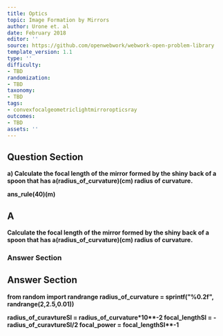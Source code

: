 ```yaml
---
title: Optics
topic: Image Formation by Mirrors
author: Urone et. al
date: February 2018
editor: ''
source: https://github.com/openwebwork/webwork-open-problem-library
template_version: 1.1
type: ''
difficulty:
- TBD
randomization:
- TBD
taxonomy:
- TBD
tags:
- convexfocalgeometriclightmirroropticsray
outcomes:
- TBD
assets: ''
---
```


## Question Section 

<b>
a) Calculate the focal length of the mirror formed by the shiny back of a spoon that has a(radius_of_curvature)(cm) radius of curvature. 
 
ans_rule(40)(m)

## A
Calculate the focal length of the mirror formed by the shiny back of a spoon that has a(radius_of_curvature)(cm) radius of curvature. 
### Answer Section


## Answer Section

from random import randrange
radius_of_curvature = sprintf("%0.2f", randrange(2,2.5,0.01))

radius_of_curavtureSI = radius_of_curvature*10**-2
focal_lengthSI = -radius_of_curavtureSI/2
focal_power = focal_lengthSI**-1